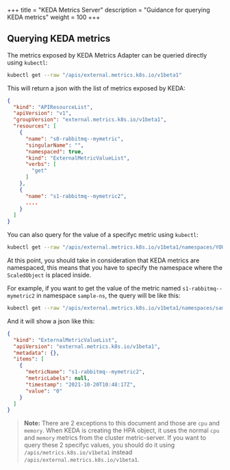 +++
title = "KEDA Metrics Server"
description = "Guidance for querying KEDA metrics"
weight = 100
+++

## Querying KEDA metrics

The metrics exposed by KEDA Metrics Adapter can be queried directly using `kubectl`:
```bash
kubectl get --raw "/apis/external.metrics.k8s.io/v1beta1"
```

This will return a json with the list of metrics exposed by KEDA:
```json
{
  "kind": "APIResourceList",
  "apiVersion": "v1",
  "groupVersion": "external.metrics.k8s.io/v1beta1",
  "resources": [
    {
      "name": "s0-rabbitmq--mymetric",
      "singularName": "",
      "namespaced": true,
      "kind": "ExternalMetricValueList",
      "verbs": [
        "get"
      ]
    },
    {
      "name": "s1-rabbitmq--mymetric2",
      ....
    }
  ]
}
```

You can also query for the value of a specifyc metric using `kubectl`:
```bash
kubectl get --raw "/apis/external.metrics.k8s.io/v1beta1/namespaces/YOUR_NAMESPACE/YOUR_METRIC_NAME"
```

At this point, you should take in consideration that KEDA metrics are namespaced, this means that you have to specify the namespace where the `ScaledObject` is placed inside.

For example, if you want to get the value of the metric named `s1-rabbitmq--mymetric2` in namespace `sample-ns`, the query will be like this:
```bash
kubectl get --raw "/apis/external.metrics.k8s.io/v1beta1/namespaces/sample-ns/s1-rabbitmq--mymetric2"
```

And it will show a json like this:

```json
{
  "kind": "ExternalMetricValueList",
  "apiVersion": "external.metrics.k8s.io/v1beta1",
  "metadata": {},
  "items": [
    {
      "metricName": "s1-rabbitmq--mymetric2",
      "metricLabels": null,
      "timestamp": "2021-10-20T10:48:17Z",
      "value": "0"
    }
  ]
}
```

> **Note:** There are 2 exceptions to this document and those are `cpu` and `memory`. When KEDA is creating the HPA object, it uses the normal `cpu` and `memory` metrics from the cluster metric-server. If you want to query these 2 specifyc values, you should do it using `/apis/metrics.k8s.io/v1beta1` instead `/apis/external.metrics.k8s.io/v1beta1`.